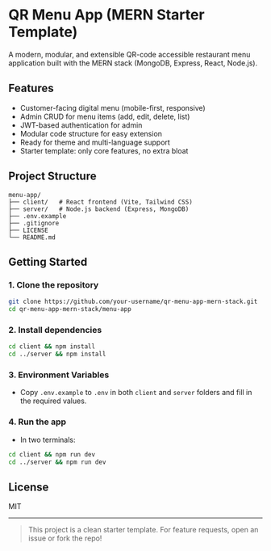 # QR Menu App (MERN Starter Template)

A modern, modular, and extensible QR-code accessible restaurant menu application built with the MERN stack (MongoDB, Express, React, Node.js).

## Features
- Customer-facing digital menu (mobile-first, responsive)
- Admin CRUD for menu items (add, edit, delete, list)
- JWT-based authentication for admin
- Modular code structure for easy extension
- Ready for theme and multi-language support
- Starter template: only core features, no extra bloat

## Project Structure
```
menu-app/
├── client/   # React frontend (Vite, Tailwind CSS)
├── server/   # Node.js backend (Express, MongoDB)
├── .env.example
├── .gitignore
├── LICENSE
└── README.md
```

## Getting Started

### 1. Clone the repository
```bash
git clone https://github.com/your-username/qr-menu-app-mern-stack.git
cd qr-menu-app-mern-stack/menu-app
```

### 2. Install dependencies
```bash
cd client && npm install
cd ../server && npm install
```

### 3. Environment Variables
- Copy `.env.example` to `.env` in both `client` and `server` folders and fill in the required values.

### 4. Run the app
- In two terminals:
```bash
cd client && npm run dev
cd ../server && npm run dev
```

## License
MIT

---

> This project is a clean starter template. For feature requests, open an issue or fork the repo!
